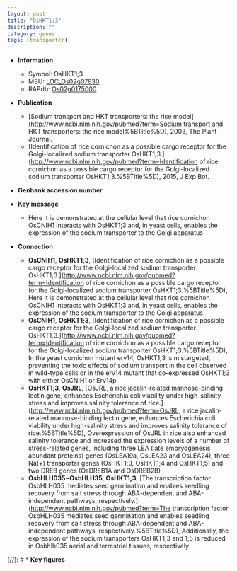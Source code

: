 ```yaml
---
layout: post
title: "OsHKT1;3"
description: ""
category: genes
tags: [transporter]
---
```


* **Information**  
    + Symbol: OsHKT1;3  
    + MSU: [LOC_Os02g07830](http://rice.plantbiology.msu.edu/cgi-bin/ORF_infopage.cgi?orf=LOC_Os02g07830)  
    + RAPdb: [Os02g0175000](http://rapdb.dna.affrc.go.jp/viewer/gbrowse_details/irgsp1?name=Os02g0175000)  

* **Publication**  
    + [Sodium transport and HKT transporters: the rice model](http://www.ncbi.nlm.nih.gov/pubmed?term=Sodium transport and HKT transporters: the rice model%5BTitle%5D), 2003, The Plant Journal.
    + [Identification of rice cornichon as a possible cargo receptor for the Golgi-localized sodium transporter OsHKT1;3.](http://www.ncbi.nlm.nih.gov/pubmed?term=Identification of rice cornichon as a possible cargo receptor for the Golgi-localized sodium transporter OsHKT1;3.%5BTitle%5D), 2015, J Exp Bot.

* **Genbank accession number**  

* **Key message**  
    + Here it is demonstrated at the cellular level that rice cornichon OsCNIH1 interacts with OsHKT1;3 and, in yeast cells, enables the expression of the sodium transporter to the Golgi apparatus

* **Connection**  
    + __OsCNIH1__, __OsHKT1;3__, [Identification of rice cornichon as a possible cargo receptor for the Golgi-localized sodium transporter OsHKT1;3.](http://www.ncbi.nlm.nih.gov/pubmed?term=Identification of rice cornichon as a possible cargo receptor for the Golgi-localized sodium transporter OsHKT1;3.%5BTitle%5D), Here it is demonstrated at the cellular level that rice cornichon OsCNIH1 interacts with OsHKT1;3 and, in yeast cells, enables the expression of the sodium transporter to the Golgi apparatus
    + __OsCNIH1__, __OsHKT1;3__, [Identification of rice cornichon as a possible cargo receptor for the Golgi-localized sodium transporter OsHKT1;3.](http://www.ncbi.nlm.nih.gov/pubmed?term=Identification of rice cornichon as a possible cargo receptor for the Golgi-localized sodium transporter OsHKT1;3.%5BTitle%5D), In the yeast cornichon mutant erv14, OsHKT1;3 is mistargeted, preventing the toxic effects of sodium transport in the cell observed in wild-type cells or in the erv14 mutant that co-expressed OsHKT1;3 with either OsCNIH1 or Erv14p
    + __OsHKT1;3__, __OsJRL__, [OsJRL, a rice jacalin-related mannose-binding lectin gene, enhances Escherichia coli viability under high-salinity stress and improves salinity tolerance of rice.](http://www.ncbi.nlm.nih.gov/pubmed?term=OsJRL, a rice jacalin-related mannose-binding lectin gene, enhances Escherichia coli viability under high-salinity stress and improves salinity tolerance of rice.%5BTitle%5D), Overexpression of OsJRL in rice also enhanced salinity tolerance and increased the expression levels of a number of stress-related genes, including three LEA (late embryogenesis abundant proteins) genes (OsLEA19a, OsLEA23 and OsLEA24), three Na(+) transporter genes (OsHKT1;3, OsHKT1;4 and OsHKT1;5) and two DREB genes (OsDREB1A and OsDREB2B)
    + __OsbHLH035~OsbHLH35__, __OsHKT1;3__, [The transcription factor OsbHLH035 mediates seed germination and enables seedling recovery from salt stress through ABA-dependent and ABA-independent pathways, respectively.](http://www.ncbi.nlm.nih.gov/pubmed?term=The transcription factor OsbHLH035 mediates seed germination and enables seedling recovery from salt stress through ABA-dependent and ABA-independent pathways, respectively.%5BTitle%5D),  Additionally, the expression of the sodium transporters OsHKT1;3 and 1;5 is reduced in Osbhlh035 aerial and terrestrial tissues, respectively

[//]: # * **Key figures**  


